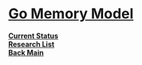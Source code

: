 # **[Go Memory Model](https://golang.org/ref/mem)**

**[Current Status](../../../../development/status/weekly/current_status.md)**\
**[Research List](../../../research_list.md)**\
**[Back Main](../../../../README.md)**
